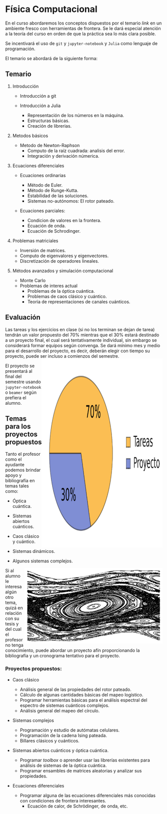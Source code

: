 Física Computacional
===============================

En el curso abordaremos los conceptos dispuestos por el temario _link_ en un ambiente fresco con herramientas de frontera. Se le dará especial
atención a la teoría del curso en orden de que la práctica sea lo más clara  posible.

Se incentivará el uso de `git` y `jupyter-notebook` y `Julia` como lenguaje de programación.

El temario se abordará de la siguiente forma:

Temario
---------------------------------

1. Introducción 
	* Introducción a git

	* Introducción a Julia
		* Representación de los números en la máquina.
		* Estructuras básicas.
		* Creación de librerias.
		
2. Metodos básicos
	* Metodo de Newton-Raphson
		* Computo de la raíz cuadrada: analisis del error.
		* Integración y derivación númerica.
	
3. Ecuaciones diferenciales
	* Ecuaciones ordinarias
		* Método de Euler.
		* Método de Runge-Kutta.
		* Estabilidad de las soluciones.
		* Sistemas no-autónomos: El rotor pateado.
	
	* Ecuaciones parciales: 
		* Condicion de valores en la frontera.
		* Ecuación de onda.
		* Ecuación de Schrodinger.
	
4. Problemas matriciales
	* Inversión de matrices.
	* Computo de eigenvalores y eigenvectores.
	* Discretización de operadores lineales.

5. Métodos avanzados y simulación computacional
	* Monte Carlo
	* Problemas de interes actual
		* Problemas de la óptica cuántica.
		* Problemas de caos clásico y cuántico.
		* Teoria de representaciones de canales cuánticos.


Evaluación
---------------------------------

Las tareas y los ejercicios en clase (si no los terminan se dejan de tarea) tendrán un valor propuesto del 70% mientras que el 30% estará destinado
a un proyecto final, el cual será tentativamente individual, sin embargo se considerará formar equipos según convenga. Se dará mínimo mes y medio para el desarrollo del proyecto,
es decir, deberán elegir con tiempo su proyecto, puede ser incluso a comienzos del semestre.
<img align="right" src="images/calif.png" height="604" width="387">

El proyecto se presentará al final del semestre usando `jupyter-notebook` o `beamer` según prefiera el alumno. 


Temas para los proyectos propuestos
---------------------------------

Tanto el profesor como el ayudante podemos brindar apoyo y bibliografía en temas tales como:

* Óptica cuántica.

* Sistemas abiertos cuánticos.

* Caos clásico y cuántico.

* Sistemas dinámicos.

* Algunos sistemas complejos.

<img align="right" src="images/StandardMap.png" height="242" width="442">
Si al alumno le interesa algún otro tema, quizá en relación con su tesis y del cual el profesor no tenga conocimiento, 
puede abordar un proyecto afín proporcionando la bibliografía y un cronograma tentativo para el proyecto.

### Proyectos propuestos:

* Caos clásico
	* Análisis general de las propiedades del rotor pateado.
	* Cálculo de algunas cantidades básicas del mapeo logístico.
	* Programar herramientas básicas para el análisis espectral del espectro de sistemas cuánticos complejos.
	* Análisis general del mapeo del círculo.

* Sistemas complejos
	* Programación y estudio de autómatas celulares.
	* Programación de la cadena Ising pateada.
	* Billares clásicos y cuánticos.

* Sistemas abiertos cuánticos y óptica cuántica.
	* Programar _toolbox_ o aprender usar las librerías existentes para análisis de sistemas de la óptica cuántica.
	* Programar ensambles de matrices aleatorias y analizar sus propiedades.

* Ecuaciones diferenciales
	* Programar alguna de las ecuaciones diferenciales más conocidas con condiciones de frontera interesantes.
		* Ecuación de calor, de Schrödinger, de onda, etc.
		
